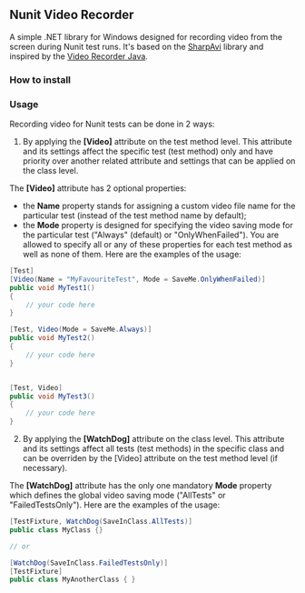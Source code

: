 ## Nunit Video Recorder 

A simple .NET library for Windows designed for recording video from the screen during Nunit test runs. It's based on the [SharpAvi](https://github.com/baSSiLL/SharpAvi) library and inspired by the [Video Recorder Java](https://github.com/SergeyPirogov/video-recorder-java).

### How to install

### Usage
Recording video for Nunit tests can be done in 2 ways:

1. By applying the **[Video]** attribute on the test method level. This attribute and its settings affect the specific test (test method) only and have priority over another related attribute and settings that can be applied on the class level.

The **[Video]** attribute has 2 optional properties:
- the **Name** property stands for assigning a custom video file name for the particular test (instead of the test method name by default);
- the **Mode** property is designed for specifying the video saving mode for the particular test ("Always" (default) or "OnlyWhenFailed").
You are allowed to specify all or any of these properties for each test method as well as none of them. Here are the examples of the usage:
```C#
[Test]
[Video(Name = "MyFavouriteTest", Mode = SaveMe.OnlyWhenFailed)]
public void MyTest1()
{
    // your code here
}

[Test, Video(Mode = SaveMe.Always)]
public void MyTest2()
{
    // your code here
}


[Test, Video]
public void MyTest3()
{
    // your code here
}
```

2. By applying the **[WatchDog]** attribute on the class level. This attribute and its settings affect all tests (test methods) in the specific class and can be overriden by the [Video] attribute on the test method level (if necessary).

The **[WatchDog]** attribute has the only one mandatory **Mode** property which defines the global video saving mode ("AllTests" or "FailedTestsOnly"). Here are the examples of the usage:
```C#
[TestFixture, WatchDog(SaveInClass.AllTests)]
public class MyClass {}

// or

[WatchDog(SaveInClass.FailedTestsOnly)]
[TestFixture]
public class MyAnotherClass { }
```
